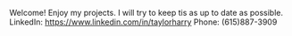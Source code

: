 Welcome! Enjoy my projects.  I will try to keep tis as up to date as possible.
LinkedIn: https://www.linkedin.com/in/taylorharry
Phone: (615)887-3909
